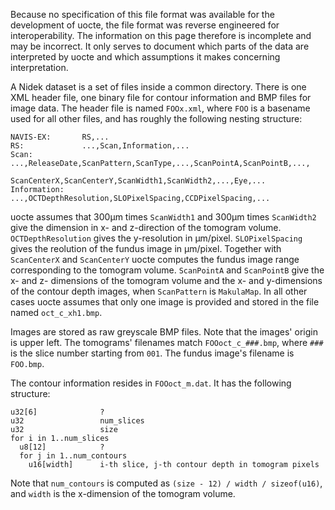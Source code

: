 Because no specification of this file format was available for the development of uocte, the file format was reverse engineered for interoperability. The information on this page therefore is incomplete and may be incorrect. It only serves to document which parts of the data are interpreted by uocte and which assumptions it makes concerning interpretation.

A Nidek dataset is a set of files inside a common directory. There is one XML header file, one binary file for contour information and BMP files for image data. The header file is named `FOOx.xml`, where `FOO` is a basename used for all other files, and has roughly the following nesting structure:

```
NAVIS-EX:       RS,...
RS:             ...,Scan,Information,...
Scan:           ...,ReleaseDate,ScanPattern,ScanType,...,ScanPointA,ScanPointB,...,
                ScanCenterX,ScanCenterY,ScanWidth1,ScanWidth2,...,Eye,...
Information:    ...,OCTDepthResolution,SLOPixelSpacing,CCDPixelSpacing,...
```

uocte assumes that 300µm times `ScanWidth1` and 300µm times `ScanWidth2` give the dimension in x- and z-direction of the tomogram volume. `OCTDepthResolution` gives the y-resolution in µm/pixel. `SLOPixelSpacing` gives the reolution of the fundus image in µm/pixel. Together with `ScanCenterX` and `ScanCenterY` uocte computes the fundus image range corresponding to the tomogram volume. `ScanPointA` and `ScanPointB` give the x- and z- dimensions of the tomogram volume and the x- and y-dimensions of the contour depth images, when `ScanPattern` is `MakulaMap`. In all other cases uocte assumes that only one image is provided and stored in the file named `oct_c_xh1.bmp`.

Images are stored as raw greyscale BMP files. Note that the images' origin is upper left. The tomograms' filenames match `FOOoct_c_###.bmp`, where `###` is the slice number starting from `001`. The fundus image's filename is `FOO.bmp`. 

The contour information resides in `FOOoct_m.dat`. It has the following structure:

```
u32[6]              ?
u32                 num_slices
u32                 size
for i in 1..num_slices
  u8[12]            ?
  for j in 1..num_contours
    u16[width]      i-th slice, j-th contour depth in tomogram pixels
```

Note that `num_contours` is computed as `(size - 12) / width / sizeof(u16)`, and `width` is the x-dimension of the tomogram volume.